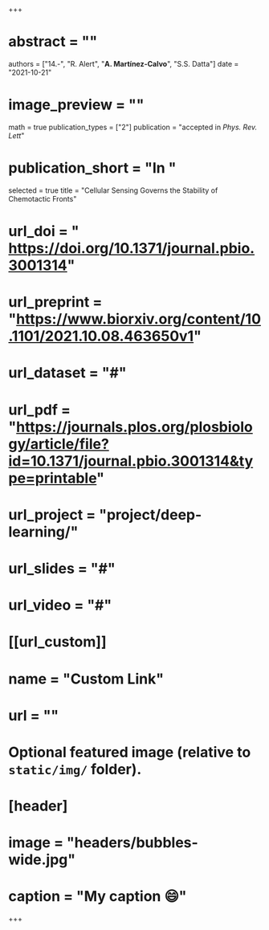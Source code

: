 +++

# abstract = ""
authors = ["14.-", "R. Alert", "**A. Martínez-Calvo**", "S.S. Datta"]
date = "2021-10-21"
# image_preview = ""
math = true
publication_types = ["2"]
 publication = "accepted in _Phys. Rev. Lett_"
# publication_short = "In "
selected = true
title = "Cellular Sensing Governs the Stability of Chemotactic Fronts"
# url_doi = " https://doi.org/10.1371/journal.pbio.3001314"
# url_preprint = "https://www.biorxiv.org/content/10.1101/2021.10.08.463650v1"
# url_dataset = "#"
# url_pdf = "https://journals.plos.org/plosbiology/article/file?id=10.1371/journal.pbio.3001314&type=printable"
# url_project = "project/deep-learning/"
# url_slides = "#"
# url_video = "#"

# [[url_custom]]
 # name = "Custom Link"
 # url = ""

# Optional featured image (relative to `static/img/` folder).
# [header]
# image = "headers/bubbles-wide.jpg"
# caption = "My caption :smile:"

+++

